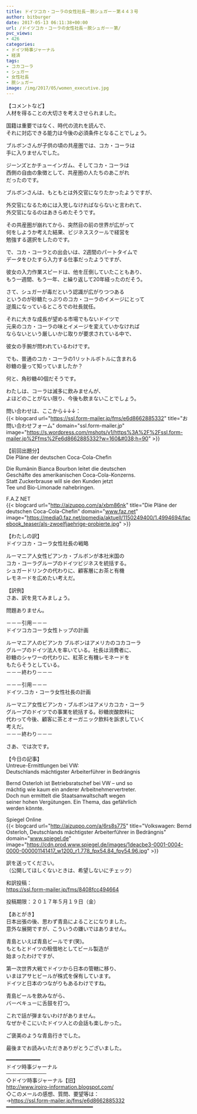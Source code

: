 ```yaml
---
title: ドイツコカ・コーラの女性社長－脱シュガー－第４４３号
author: bitburger
date: 2017-05-13 06:11:38+00:00
url: /ドイツコカ・コーラの女性社長－脱シュガー－第/
pvc_views:
- 426
categories:
- ドイツ時事ジャーナル
- 経済
tags:
- コカコーラ
- シュガー
- 女性社長
- 脱シュガー
image: /img/2017/05/women_executive.jpg
---
```

【コメントなど】  
人材を得ることの大切さを考えさせられました。  
  
国籍は重要ではなく、時代の流れを読んで、  
それに対応できる能力は今後の必須条件となることでしょう。 

ブルボンさんが子供の頃の共産圏では、コカ・コーラは  
手に入りませんでした。  
  
ジーンズとかチューインガム、そしてコカ・コーラは  
西側の自由の象徴として、共産圏の人たちのあこがれ  
だったのです。  
  
ブルボンさんは、もともとは外交官になりたかったようですが、  
  
外交官になるためには入党しなければならないと言われて、  
外交官になるのはあきらめたそうです。  
  
その共産圏が崩れてから、突然目の前の世界が広がって  
何をしようか考えた結果、ビジネススクールで経営を  
勉強する選択をしたのです。  
  
で、コカ・コーラとの出会いは、2週間のパートタイムで  
データをひたすら入力する仕事だったようですが、  
  
彼女の入力作業スピードは、他を圧倒していたこともあり、  
もう一週間、もう一年、と繰り返して20年経ったのだそう。 

さて、シュガーが毒だという認識が広がりつつある  
というのが砂糖たっぷりのコカ・コーラのイメージにとって  
逆風になっているところでの社長就任。  
  
それに大きな成長が望める市場でもないドイツで  
元来のコカ・コーラの味とイメージを変えていかなければ  
ならないという厳しいかじ取りが要求されている中で、  
  
彼女の手腕が問われているわけです。 

でも、普通のコカ・コーラの1リットルボトルに含まれる  
砂糖の量って知っていましたか？  
  
  
何と、角砂糖40個だそうです。  
  
わたしは、コーラは滅多に飲みませんが、  
よほどのことがない限り、今後も飲まないことでしょう。  
  
問い合わせは、ここから↓↓↓：  
{{< blogcard url="https://ssl.form-mailer.jp/fms/e6d8662885332" title="&#12362;&#21839;&#12356;&#21512;&#12431;&#12379;&#12501;&#12457;&#12540;&#12512;" domain="ssl.form-mailer.jp" image="https://s.wordpress.com/mshots/v1/https%3A%2F%2Fssl.form-mailer.jp%2Ffms%2Fe6d8662885332?w=160&#038;h=90" >}} 

【前回出題分】  
Die Pläne der deutschen Coca-Cola-Chefin  
  
Die Rumänin Bianca Bourbon leitet die deutschen  
Geschäfte des amerikanischen Coca-Cola-Konzerns.  
Statt Zuckerbrause will sie den Kunden jetzt  
Tee und Bio-Limonade nahebringen.  
  
F.A.Z NET  
{{< blogcard url="http://aizuppo.com/a/xbm86nk" title="Die Pläne der deutschen Coca-Cola-Chefin" domain="www.faz.net" image="https://media0.faz.net/ppmedia/aktuell/1150249400/1.4994694/facebook_teaser/als-zwoelfjaehrige-probierte.jpg" >}} 

【わたしの訳】  
ドイツコカ・コーラ女性社長の戦略  
  
ルーマニア人女性ビアンカ・ブルボンが本社米国の  
コカ・コーラグループのドイツビジネスを統括する。  
シュガードリンクの代わりに、顧客層にお茶と有機  
レモネードを広めたい考えだ。 

【訳例】  
さあ、訳を見てみましょう。  
  
問題ありません。 

－－－引用－－－  
ドイツコカコーラ女性トップの計画  
  
ルーマニア人のビアンカ ブルボンはアメリカのコカコーラ  
グループのドイツ法人を率いている。社長は消費者に、  
砂糖のシャワーの代わりに、紅茶と有機レモネードを  
もたらそうとしている。  
－－－終わり－－－ 

－－－引用－－－  
ドイツ₋コカ・コーラ女性社長の計画  
  
ルーマニア女性ビアンカ・ブルボンはアメリカコカ・コーラ  
グループのドイツでの事業を統括する。砂糖炭酸飲料に  
代わって今後、顧客に茶とオーガニック飲料を訴求していく  
考えだ。  
－－－終わり－－－ 

さあ、では次です。  
  
【今日の記事】  
Untreue-Ermittlungen bei VW:  
Deutschlands mächtigster Arbeiterführer in Bedrängnis  
  
Bernd Osterloh ist Betriebsratschef bei VW &#8211; und so  
mächtig wie kaum ein anderer Arbeitnehmervertreter.  
Doch nun ermittelt die Staatsanwaltschaft wegen  
seiner hohen Vergütungen. Ein Thema, das gefährlich  
werden könnte.  
  
Spiegel Online  
{{< blogcard url="http://aizuppo.com/a/6rs8s775" title="Volkswagen: Bernd Osterloh, Deutschlands mächtigster Arbeiterführer in Bedrängnis" domain="www.spiegel.de" image="https://cdn.prod.www.spiegel.de/images/1deacbe3-0001-0004-0000-000001141417_w1200_r1.778_fpx54.84_fpy54.96.jpg" >}} 

訳を送ってください。  
（公開してほしくないときは、希望しないにチェック）  
  
和訳投稿：  
 <https://ssl.form-mailer.jp/fms/8408fcc494664>  
  
投稿期限：２０１７年５月１９日（金） 

【あとがき】  
日本出張の後、思わず青島によることになりました。  
意外な展開ですが、こういうの嫌いではありません。  
  
青島といえば青島ビールです(笑)。  
もともとドイツの租借地としてビール製造が  
始まったわけですが、  
  
第一次世界大戦でドイツから日本の管轄に移り、  
いまはアサヒビールが株式を保有しています。  
ドイツと日本のつながりもあるわけですね。  
  
青島ビールを飲みながら、  
バーベキューに舌鼓を打つ。  
  
これで話が弾まないわけがありません。  
なぜかそこにいたドイツ人との会話も楽しかった。  
  
ご褒美のような青島行きでした。  
  
最後までお読みいただきありがとうございました。 

━━━━━━━━━━━  
ドイツ時事ジャーナル  
───────────  
◇ドイツ時事ジャーナル【旧】  
<http://www.iroiro-information.blogspot.com/>  
◇このメールの感想、質問、要望等は：  
-><https://ssl.form-mailer.jp/fms/e6d8662885332>  
━━━━━━━━━━━━━━━━━━━━━━━━━━━━